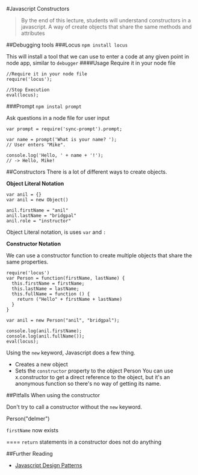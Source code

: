 #Javascript Constructors
> By the end of this lecture, students will understand constructors in a javascript. A way of create objects that share the same methods and attributes

##Debugging tools
###Locus
`npm install locus`

This will install a tool that we can use to enter a code at any given point in node app, similar to `debugger`
####Usage
Require it in your node file

```
//Require it in your node file
require('locus');

//Stop Execution 
eval(locus);
```

###Prompt
`npm instal prompt`

Ask questions in a node file for user input

```
var prompt = require('sync-prompt').prompt;

var name = prompt('What is your name? ');
// User enters "Mike".

console.log('Hello, ' + name + '!');
// -> Hello, Mike!
```

##Constructors
There is a lot of different ways to create objects. 

**Object Literal Notation**

```
var anil = {}
var anil = new Object()

anil.firstName = "anil"
anil.lastName = "bridgpal"
anil.role = "instructor"

```

Object Literal notation, is uses `var` and `:`

**Constructor Notation**

We can use a constructor function to create multiple objects that share the same properties.

```
require('locus')
var Person = function(firstName, lastName) {
  this.firstName = firstName;
  this.lastName = lastName;
  this.fullName = function () {
    return ("Hello" + firstName + lastName)
  }
}

var anil = new Person("anil", "bridgpal");

console.log(anil.firstName);
console.log(anil.fullName());
eval(locus);
```

Using the `new` keyword, Javascript does a few thing.
 * Creates a new object
 * Sets the `constructor` property to the object Person
 You can use x.constructor to get a direct reference to the object, but it's an anonymous function so there's no way of getting its name.



##Pitfalls
When using the constructor

Don't try to call a constructor without the `new` keyword.

Person("delmer")

`firstName` now exists

====
`return` statements in a constructor does not do anything


##Further Reading
* [Javascript Design Patterns](http://addyosmani.com/resources/essentialjsdesignpatterns/book/#constructorpatternjavascript)

